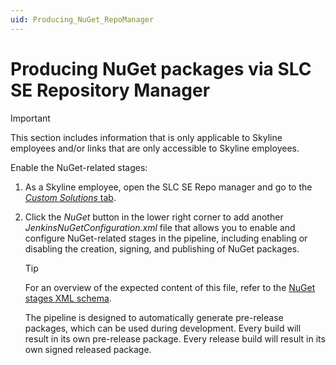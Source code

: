 ```yaml
---
uid: Producing_NuGet_RepoManager
---
```


# Producing NuGet packages via SLC SE Repository Manager

> [!IMPORTANT]
> This section includes information that is only applicable to Skyline employees and/or links that are only accessible to Skyline employees.

Enable the NuGet-related stages:

1. As a Skyline employee, open the SLC SE Repo manager and go to the [*Custom Solutions* tab](xref:Repository_types#custom-solutions).

1. Click the *NuGet* button in the lower right corner to add another *JenkinsNuGetConfiguration.xml* file that allows you to enable and configure NuGet-related stages in the pipeline, including enabling or disabling the creation, signing, and publishing of NuGet packages.

   > [!TIP]
   > For an overview of the expected content of this file, refer to the [NuGet stages XML schema](xref:SchemaNuGetStagesConfig).

   The pipeline is designed to automatically generate pre-release packages, which can be used during development. Every build will result in its own pre-release package. Every release build will result in its own signed released package.

